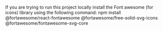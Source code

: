 If you are trying to run this project locally install the Font awesome (for icons) library using the following command: npm install @fortawesome/react-fontawesome @fortawesome/free-solid-svg-icons @fortawesome/fontawesome-svg-core
